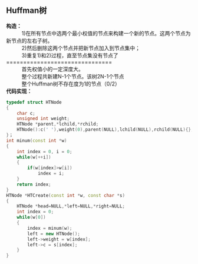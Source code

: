 ## Huffman树
**构造：**<br>
　　　1)在所有节点中选两个最小权值的节点来构建一个新的节点。这两个节点为新节点的左右子树。<br>
　　　2)然后删除这两个节点并把新节点加入到节点集中；<br>
　　　3)重复1)和2)过程，直至节点集没有节点了<br>
===============================<br>
　　　首先权值小的一定深度大。<br>
　　　整个过程共新建N-1个节点。该树2N-1个节点<br>
　　　整个Huffman树不存在度为1的节点（0/2）<br>
**代码实现：**
```C++
typedef struct HTNode
{
    char c;
    unsigned int weight;
    HTNode *parent,*lchild,*rchild;
    HTNode():c(' '),weight(0),parent(NULL),lchild(NULL),rchild(NULL){};
}；
int minum(const int *w)
{
    int index = 0, i = 0;
    while(w[++i])
    {
        if(w[index]>w[i])
            index = i;
    }
    return index;
}
HTNode *HTCreate(const int *w, const char *s)
{
    HTNode *head=NULL,*left=NULL,*right=NULL;
    int index = 0;
    while(w[0])
    {
        index = minum(w);
        left = new HTNode();
        left->weight = w[index];
        left->c = s[index];
    }
}
```